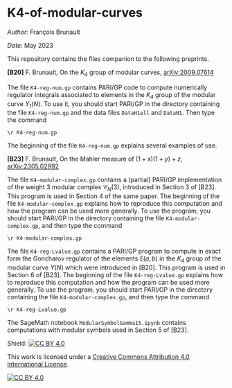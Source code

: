 # K4-of-modular-curves

*Author:* François Brunault

*Date:* May 2023

This repository contains the files companion to the following preprints.

**\[B20\]** F. Brunault, On the $K_4$ group of modular curves, [arXiv:2009.07614](https://arxiv.org/abs/2009.07614)

The file `K4-reg-num.gp` contains PARI/GP code to compute numerically regulator integrals associated to elements in the $K_4$ group of the modular curve $Y_1(N)$. To use it, you should start PARI/GP in the directory containing the file `K4-reg-num.gp` and the data files `DataH1ell` and `DataH1`. Then type the command

```
\r K4-reg-num.gp
```

The beginning of the file `K4-reg-num.gp` explains several examples of use.

**\[B23\]** F. Brunault, On the Mahler measure of $(1+x)(1+y)+z$, [arXiv:2305.02992](https://arxiv.org/abs/2305.02992)

The file `K4-modular-complex.gp` contains a (partial) PARI/GP implementation of the weight $3$ modular complex $\mathcal{C}_N(3)$, introduced in Section 3 of \[B23\]. This program is used in Section 4 of the same paper. The beginning of the file `K4-modular-complex.gp` explains how to reproduce this computation and how the program can be used more generally. To use the program, you should start PARI/GP in the directory containing the file `K4-modular-complex.gp`, and then type the command

```
\r K4-modular-complex.gp
```

The file `K4-reg-Lvalue.gp` contains a PARI/GP program to compute in exact form the Goncharov regulator of the elements $\xi(a,b)$ in the $K_4$ group of the modular curve $Y(N)$ which were introduced in \[B20\]. This program is used in Section 6 of \[B23\]. The beginning of the file `K4-reg-Lvalue.gp` explains how to reproduce this computation and how the program can be used more generally. To use the program, you should start PARI/GP in the directory containing the file `K4-modular-complex.gp`, and then type the command

```
\r K4-reg-Lvalue.gp
```

The SageMath notebook `ModularSymbolGamma15.ipynb` contains computations with modular symbols used in Section 5 of \[B23\].



Shield: [![CC BY 4.0][cc-by-shield]][cc-by]

This work is licensed under a
[Creative Commons Attribution 4.0 International License][cc-by].

[![CC BY 4.0][cc-by-image]][cc-by]

[cc-by]: http://creativecommons.org/licenses/by/4.0/
[cc-by-image]: https://i.creativecommons.org/l/by/4.0/88x31.png
[cc-by-shield]: https://img.shields.io/badge/License-CC%20BY%204.0-lightgrey.svg
